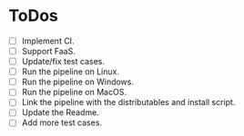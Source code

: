 # ToDos

- [ ] Implement CI.
- [ ] Support FaaS.
- [ ] Update/fix test cases.
- [ ] Run the pipeline on Linux.
- [ ] Run the pipeline on Windows.
- [ ] Run the pipeline on MacOS.
- [ ] Link the pipeline with the distributables and install script.
- [ ] Update the Readme.
- [ ] Add more test cases.
